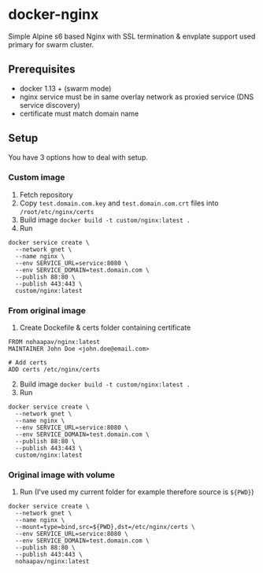 # docker-nginx
Simple Alpine s6 based Nginx with SSL termination & envplate support used primary for swarm cluster.

## Prerequisites 

* docker 1.13 + (swarm mode)
* nginx service must be in same overlay network as proxied service (DNS service discovery)
* certificate must match domain name

## Setup

You have 3 options how to deal with setup.

### Custom image

1. Fetch repository
2. Copy ``test.domain.com.key`` and ``test.domain.com.crt`` files into ``/root/etc/nginx/certs``
3. Build image ``docker build -t custom/nginx:latest .``
4. Run
```{r, engine='bash', count_lines}
docker service create \
  --network gnet \
  --name nginx \
  --env SERVICE_URL=service:8080 \
  --env SERVICE_DOMAIN=test.domain.com \
  --publish 88:80 \
  --publish 443:443 \
  custom/nginx:latest
```

### From original image

1. Create Dockefile & certs folder containing certificate
```{r, engine='bash', count_lines}
FROM nohaapav/nginx:latest
MAINTAINER John Doe <john.doe@email.com>

# Add certs
ADD certs /etc/nginx/certs
```
2. Build image ``docker build -t custom/nginx:latest .``
3. Run
```{r, engine='bash', count_lines}
docker service create \
  --network gnet \
  --name nginx \
  --env SERVICE_URL=service:8080 \
  --env SERVICE_DOMAIN=test.domain.com \
  --publish 88:80 \
  --publish 443:443 \
  custom/nginx:latest
```

### Original image with volume
1. Run (I've used my current folder for example therefore source is ``${PWD}``)
```{r, engine='bash', count_lines}
docker service create \
  --network gnet \
  --name nginx \
  --mount=type=bind,src=${PWD},dst=/etc/nginx/certs \
  --env SERVICE_URL=service:8080 \
  --env SERVICE_DOMAIN=test.domain.com \
  --publish 88:80 \
  --publish 443:443 \
  nohaapav/nginx:latest
```
